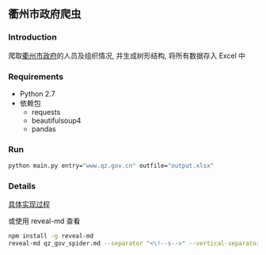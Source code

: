 ## 衢州市政府爬虫

### Introduction

爬取[衢州市政府](http://www.qz.gov.cn)的人员及组织情况, 并生成树形结构, 将所有数据存入 Excel 中

### Requirements

* Python 2.7
* 依赖包
    - requests
    - beautifulsoup4
    - pandas

### Run

```bash
python main.py entry="www.qz.gov.cn" outfile="output.xlsx"
```

### Details

[具体实现过程](./qz_gov_spider.md)

或使用 reveal-md 查看
```bash
npm install -g reveal-md
reveal-md qz_gov_spider.md --separator "<\!--s-->" --vertical-separator "<\!--v-->"
```
